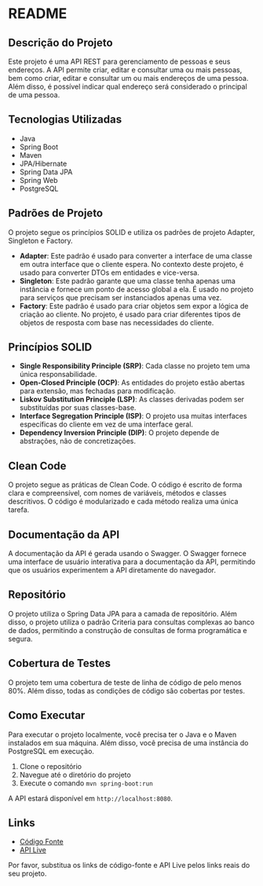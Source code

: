 # README

## Descrição do Projeto

Este projeto é uma API REST para gerenciamento de pessoas e seus endereços. A API permite criar, editar e consultar uma ou mais pessoas, bem como criar, editar e consultar um ou mais endereços de uma pessoa. Além disso, é possível indicar qual endereço será considerado o principal de uma pessoa.

## Tecnologias Utilizadas

- Java
- Spring Boot
- Maven
- JPA/Hibernate
- Spring Data JPA
- Spring Web
- PostgreSQL

## Padrões de Projeto

O projeto segue os princípios SOLID e utiliza os padrões de projeto Adapter, Singleton e Factory.

- **Adapter**: Este padrão é usado para converter a interface de uma classe em outra interface que o cliente espera. No contexto deste projeto, é usado para converter DTOs em entidades e vice-versa.
- **Singleton**: Este padrão garante que uma classe tenha apenas uma instância e fornece um ponto de acesso global a ela. É usado no projeto para serviços que precisam ser instanciados apenas uma vez.
- **Factory**: Este padrão é usado para criar objetos sem expor a lógica de criação ao cliente. No projeto, é usado para criar diferentes tipos de objetos de resposta com base nas necessidades do cliente.

## Princípios SOLID

- **Single Responsibility Principle (SRP)**: Cada classe no projeto tem uma única responsabilidade.
- **Open-Closed Principle (OCP)**: As entidades do projeto estão abertas para extensão, mas fechadas para modificação.
- **Liskov Substitution Principle (LSP)**: As classes derivadas podem ser substituídas por suas classes-base.
- **Interface Segregation Principle (ISP)**: O projeto usa muitas interfaces específicas do cliente em vez de uma interface geral.
- **Dependency Inversion Principle (DIP)**: O projeto depende de abstrações, não de concretizações.

## Clean Code

O projeto segue as práticas de Clean Code. O código é escrito de forma clara e compreensível, com nomes de variáveis, métodos e classes descritivos. O código é modularizado e cada método realiza uma única tarefa.

## Documentação da API

A documentação da API é gerada usando o Swagger. O Swagger fornece uma interface de usuário interativa para a documentação da API, permitindo que os usuários experimentem a API diretamente do navegador.

## Repositório

O projeto utiliza o Spring Data JPA para a camada de repositório. Além disso, o projeto utiliza o padrão Criteria para consultas complexas ao banco de dados, permitindo a construção de consultas de forma programática e segura.

## Cobertura de Testes

O projeto tem uma cobertura de teste de linha de código de pelo menos 80%. Além disso, todas as condições de código são cobertas por testes.

## Como Executar

Para executar o projeto localmente, você precisa ter o Java e o Maven instalados em sua máquina. Além disso, você precisa de uma instância do PostgreSQL em execução.

1. Clone o repositório
2. Navegue até o diretório do projeto
3. Execute o comando `mvn spring-boot:run`

A API estará disponível em `http://localhost:8080`.

## Links

- [Código Fonte](#)
- [API Live](#)

Por favor, substitua os links de código-fonte e API Live pelos links reais do seu projeto.